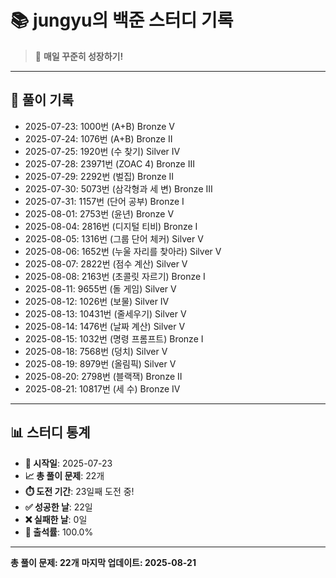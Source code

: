 # 📚 jungyu의 백준 스터디 기록

> 🎯 **매일 꾸준히 성장하기!**

---

## 📅 풀이 기록

- 2025-07-23: 1000번 (A+B) Bronze V
- 2025-07-24: 1076번 (A+B) Bronze II
- 2025-07-25: 1920번 (수 찾기) Silver IV
- 2025-07-28: 23971번 (ZOAC 4) Bronze III
- 2025-07-29: 2292번 (벌집) Bronze II
- 2025-07-30: 5073번 (삼각형과 세 변) Bronze III
- 2025-07-31: 1157번 (단어 공부) Bronze I
- 2025-08-01: 2753번 (윤년) Bronze V
- 2025-08-04: 2816번 (디지털 티비) Bronze I
- 2025-08-05: 1316번 (그룹 단어 체커) Silver V
- 2025-08-06: 1652번 (누울 자리를 찾아라) Silver V
- 2025-08-07: 2822번 (점수 계산) Silver V
- 2025-08-08: 2163번 (초콜릿 자르기) Bronze I
- 2025-08-11: 9655번 (돌 게임) Silver V
- 2025-08-12: 1026번 (보물) Silver IV
- 2025-08-13: 10431번 (줄세우기) Silver V
- 2025-08-14: 1476번 (날짜 계산) Silver V
- 2025-08-15: 1032번 (명령 프롬프트) Bronze I
- 2025-08-18: 7568번 (덩치) Silver V
- 2025-08-19: 8979번 (올림픽) Silver V
- 2025-08-20: 2798번 (블랙잭) Bronze II
- 2025-08-21: 10817번 (세 수) Bronze IV

---

## 📊 스터디 통계

- **📅 시작일**: 2025-07-23
- **📈 총 풀이 문제**: 22개
- **⏱️ 도전 기간**: 23일째 도전 중!
- **✅ 성공한 날**: 22일
- **❌ 실패한 날**: 0일
- **🎯 출석률**: 100.0%

---

**총 풀이 문제: 22개**
**마지막 업데이트: 2025-08-21**
